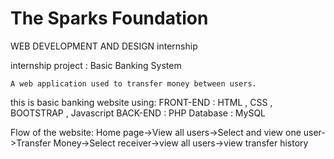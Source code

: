 # The Sparks Foundation #

WEB DEVELOPMENT AND DESIGN internship 

internship project : Basic Banking System 

    A web application used to transfer money between users.
 
this is basic banking website using:
FRONT-END : HTML , CSS , BOOTSTRAP , Javascript 
BACK-END : PHP
Database : MySQL

Flow of the website:
Home page->View all users->Select and view one user->Transfer Money->Select receiver->view all users->view transfer history
